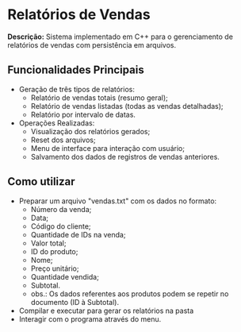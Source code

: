 # Relatórios de Vendas

 **Descrição:** Sistema implementado em C++ para o gerenciamento de relatórios de vendas com persistência em arquivos.

## Funcionalidades Principais
 - Geração de três tipos de relatórios:
    * Relatório de vendas totais (resumo geral);
    * Relatório de vendas listadas (todas as vendas detalhadas);
    * Relatório por intervalo de datas.
- Operações Realizadas:
    * Visualização dos relatórios gerados;
    * Reset dos arquivos;
    * Menu de interface para interação com usuário;
    * Salvamento dos dados de registros de vendas anteriores.

## Como utilizar
- Preparar um arquivo "vendas.txt" com os dados no formato:
    * Número da venda;
    * Data;
    * Código do cliente;
    * Quantidade de IDs na venda;
    * Valor total;
    * ID do produto;
    * Nome;
    * Preço unitário;
    * Quantidade vendida;
    * Subtotal.
    * obs.: Os dados referentes aos produtos podem se repetir no documento (ID à Subtotal).
- Compilar e executar para gerar os relatórios na pasta
- Interagir com o programa através do menu.

